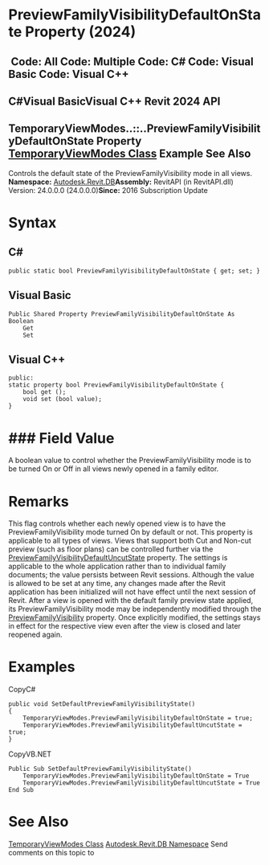 # PreviewFamilyVisibilityDefaultOnState Property (2024)

﻿
 Code: All Code: Multiple Code: C# Code: Visual Basic Code: Visual C++   
---  
C#Visual BasicVisual C++
Revit 2024 API  
---  
TemporaryViewModes..::..PreviewFamilyVisibilityDefaultOnState Property   
[TemporaryViewModes Class](cf6ecc84-e459-55c5-a4d7-d88ae4033a23.md "TemporaryViewModes Class") Example See Also  
---  
Controls the default state of the PreviewFamilyVisibility mode in all views. 
**Namespace:** [Autodesk.Revit.DB](87546ba7-461b-c646-cbb1-2cb8f5bff8b2.md "Autodesk.Revit.DB Namespace")**Assembly:** RevitAPI (in RevitAPI.dll) Version: 24.0.0.0 (24.0.0.0)**Since:** 2016 Subscription Update 
# Syntax
C#  
---  
```text
public static bool PreviewFamilyVisibilityDefaultOnState { get; set; }
```
  
Visual Basic  
---  
```text
Public Shared Property PreviewFamilyVisibilityDefaultOnState As Boolean
	Get
	Set
```
  
Visual C++  
---  
```text
public:
static property bool PreviewFamilyVisibilityDefaultOnState {
	bool get ();
	void set (bool value);
}
```
  
# ### Field Value
A boolean value to control whether the PreviewFamilyVisibility mode is to be turned On or Off in all views newly opened in a family editor. 
# Remarks
This flag controls whether each newly opened view is to have the PreviewFamilyVisibility mode turned On by default or not. This property is applicable to all types of views. Views that support both Cut and Non-cut preview (such as floor plans) can be controlled further via the [PreviewFamilyVisibilityDefaultUncutState](1787a21c-c908-637b-46e9-841ac843d840.md "PreviewFamilyVisibilityDefaultUncutState Property") property.
The settings is applicable to the whole application rather than to individual family documents; the value persists between Revit sessions. Although the value is allowed to be set at any time, any changes made after the Revit application has been initialized will not have effect until the next session of Revit.
After a view is opened with the default family preview state applied, its PreviewFamilyVisibility mode may be independently modified through the [PreviewFamilyVisibility](24f8dd9e-c6e5-7c61-84c6-4556f345e7d4.md "PreviewFamilyVisibility Property") property. Once explicitly modified, the settings stays in effect for the respective view even after the view is closed and later reopened again.
# Examples
CopyC#
```text
public void SetDefaultPreviewFamilyVisibilityState()
{
    TemporaryViewModes.PreviewFamilyVisibilityDefaultOnState = true;
    TemporaryViewModes.PreviewFamilyVisibilityDefaultUncutState = true;
}
```

CopyVB.NET
```text
Public Sub SetDefaultPreviewFamilyVisibilityState()
    TemporaryViewModes.PreviewFamilyVisibilityDefaultOnState = True
    TemporaryViewModes.PreviewFamilyVisibilityDefaultUncutState = True
End Sub
```

# See Also
[TemporaryViewModes Class](cf6ecc84-e459-55c5-a4d7-d88ae4033a23.md "TemporaryViewModes Class")
[Autodesk.Revit.DB Namespace](87546ba7-461b-c646-cbb1-2cb8f5bff8b2.md "Autodesk.Revit.DB Namespace")
Send comments on this topic to 